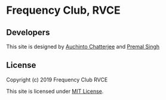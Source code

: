 # Frequency Club, RVCE

## Developers
This site is designed by [Auchinto Chatterjee](https://github.com/Auchinto) and [Premal Singh](https://github.com/premalsingh)

## License
Copyright (c) 2019 Frequency Club RVCE

This site is licensed under [MIT License](https://github.com/Frequency-Club-RVCE/website/blob/master/LICENSE).

